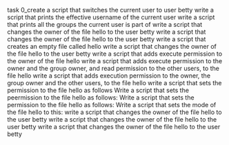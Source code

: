  task 0_create a script that switches the current user to user betty
write a script that prints the effective username of the current user
write a script that prints all the groups the current user is part of
write a script that changes the owner of the file hello to the user betty
write a script that changes the owner of the file hello to the user betty
write a script that creates an empty file called hello
write a script that changes the owner of the file hello to the user betty
write a script that adds execute permission to the owner of the file hello
write a script that adds execute permission to the owner and the group owner, and read permission to the other users, to the file hello
write a script that adds execution permission to the owner, the group owner and the other users, to the file hello
write a script that sets the permission to the file hello as follows
Write a script that sets the peermission to the file hello as follows:
Write a script that sets the permission to the file hello as follows:
Write a script that sets the mode of the file hello to this:
write a script that changes the owner of the file hello to the user betty
write a script that changes the owner of the file hello to the user betty
write a script that changes the owner of the file hello to the user betty
